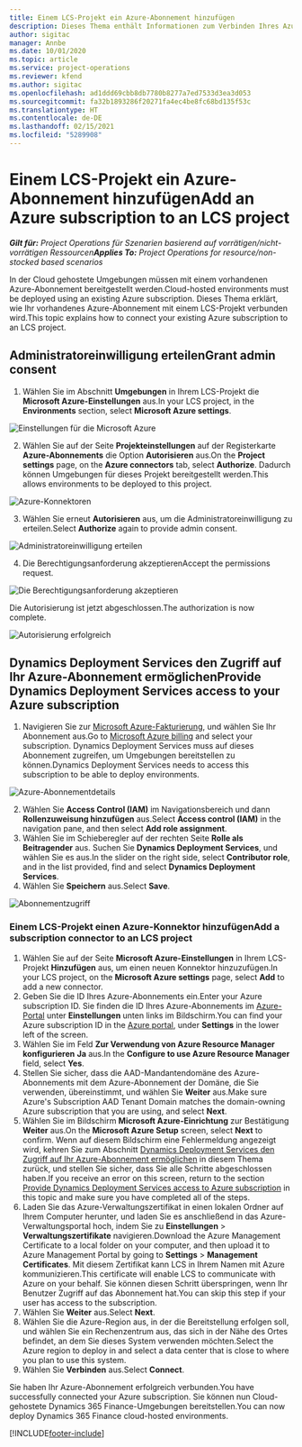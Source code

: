 ```yaml
---
title: Einem LCS-Projekt ein Azure-Abonnement hinzufügen
description: Dieses Thema enthält Informationen zum Verbinden Ihres Azure-Abonnements mit einem LCS-Projekt.
author: sigitac
manager: Annbe
ms.date: 10/01/2020
ms.topic: article
ms.service: project-operations
ms.reviewer: kfend
ms.author: sigitac
ms.openlocfilehash: ad1ddd69cbb8db7780b8277a7ed7533d3ea3d053
ms.sourcegitcommit: fa32b1893286f20271fa4ec4be8fc68bd135f53c
ms.translationtype: HT
ms.contentlocale: de-DE
ms.lasthandoff: 02/15/2021
ms.locfileid: "5289908"
---
```

# <a name="add-an-azure-subscription-to-an-lcs-project"></a><span data-ttu-id="970f3-103">Einem LCS-Projekt ein Azure-Abonnement hinzufügen</span><span class="sxs-lookup"><span data-stu-id="970f3-103">Add an Azure subscription to an LCS project</span></span>

<span data-ttu-id="970f3-104">_**Gilt für:** Project Operations für Szenarien basierend auf vorrätigen/nicht-vorrätigen Ressourcen_</span><span class="sxs-lookup"><span data-stu-id="970f3-104">_**Applies To:** Project Operations for resource/non-stocked based scenarios_</span></span>

<span data-ttu-id="970f3-105">In der Cloud gehostete Umgebungen müssen mit einem vorhandenen Azure-Abonnement bereitgestellt werden.</span><span class="sxs-lookup"><span data-stu-id="970f3-105">Cloud-hosted environments must be deployed using an existing Azure subscription.</span></span> <span data-ttu-id="970f3-106">Dieses Thema erklärt, wie Ihr vorhandenes Azure-Abonnement mit einem LCS-Projekt verbunden wird.</span><span class="sxs-lookup"><span data-stu-id="970f3-106">This topic explains how to connect your existing Azure subscription to an LCS project.</span></span> 

## <a name="grant-admin-consent"></a><span data-ttu-id="970f3-107">Administratoreinwilligung erteilen</span><span class="sxs-lookup"><span data-stu-id="970f3-107">Grant admin consent</span></span>

1. <span data-ttu-id="970f3-108">Wählen Sie im Abschnitt **Umgebungen** in Ihrem LCS-Projekt die **Microsoft Azure-Einstellungen** aus.</span><span class="sxs-lookup"><span data-stu-id="970f3-108">In your LCS project, in the **Environments** section, select **Microsoft Azure settings**.</span></span>

![Einstellungen für die Microsoft Azure](./media/1MicrosoftAzureSettings.png)

2. <span data-ttu-id="970f3-110">Wählen Sie auf der Seite **Projekteinstellungen** auf der Registerkarte **Azure-Abonnements** die Option **Autorisieren** aus.</span><span class="sxs-lookup"><span data-stu-id="970f3-110">On the **Project settings** page, on the **Azure connectors** tab, select **Authorize**.</span></span> <span data-ttu-id="970f3-111">Dadurch können Umgebungen für dieses Projekt bereitgestellt werden.</span><span class="sxs-lookup"><span data-stu-id="970f3-111">This allows environments to be deployed to this project.</span></span>

![Azure-Konnektoren](./media/2AzureConnectors.png)

3. <span data-ttu-id="970f3-113">Wählen Sie erneut **Autorisieren** aus, um die Administratoreinwilligung zu erteilen.</span><span class="sxs-lookup"><span data-stu-id="970f3-113">Select **Authorize** again to provide admin consent.</span></span>

![Administratoreinwilligung erteilen](./media/3GrantAdminConsent.png)

4. <span data-ttu-id="970f3-115">Die Berechtigungsanforderung akzeptieren</span><span class="sxs-lookup"><span data-stu-id="970f3-115">Accept the permissions request.</span></span>

![Die Berechtigungsanforderung akzeptieren](./media/4AcceptPermissionRequest.png)

<span data-ttu-id="970f3-117">Die Autorisierung ist jetzt abgeschlossen.</span><span class="sxs-lookup"><span data-stu-id="970f3-117">The authorization is now complete.</span></span> 

![Autorisierung erfolgreich](./media/5AuthorizationComplete.png)

## <a name="provide-dynamics-deployment-services-access-to-your-azure-subscription"></a><a name="provide"></a><span data-ttu-id="970f3-119">Dynamics Deployment Services den Zugriff auf Ihr Azure-Abonnement ermöglichen</span><span class="sxs-lookup"><span data-stu-id="970f3-119">Provide Dynamics Deployment Services access to your Azure subscription</span></span>

1. <span data-ttu-id="970f3-120">Navigieren Sie zur [Microsoft Azure-Fakturierung](https://portal.azure.com/#blade/Microsoft\_Azure\_Billing/SubscriptionsBlade), und wählen Sie Ihr Abonnement aus.</span><span class="sxs-lookup"><span data-stu-id="970f3-120">Go to [Microsoft Azure billing](https://portal.azure.com/#blade/Microsoft\_Azure\_Billing/SubscriptionsBlade) and select your subscription.</span></span> <span data-ttu-id="970f3-121">Dynamics Deployment Services muss auf dieses Abonnement zugreifen, um Umgebungen bereitstellen zu können.</span><span class="sxs-lookup"><span data-stu-id="970f3-121">Dynamics Deployment Services needs to access this subscription to be able to deploy environments.</span></span>

![Azure-Abonnementdetails](./media/6AzureSubscription.png)

2. <span data-ttu-id="970f3-123">Wählen Sie **Access Control (IAM)** im Navigationsbereich und dann **Rollenzuweisung hinzufügen** aus.</span><span class="sxs-lookup"><span data-stu-id="970f3-123">Select **Access control (IAM)** in the navigation pane, and then select **Add role assignment**.</span></span>
3. <span data-ttu-id="970f3-124">Wählen Sie im Schieberegler auf der rechten Seite **Rolle als Beitragender** aus. Suchen Sie **Dynamics Deployment Services**, und wählen Sie es aus.</span><span class="sxs-lookup"><span data-stu-id="970f3-124">In the slider on the right side, select **Contributor role**, and in the list provided, find and select **Dynamics Deployment Services**.</span></span> 
4. <span data-ttu-id="970f3-125">Wählen Sie **Speichern** aus.</span><span class="sxs-lookup"><span data-stu-id="970f3-125">Select **Save**.</span></span>

![Abonnementzugriff](./media/7SubscriptionAccess.png)

### <a name="add-a-subscription-connector-to-an-lcs-project"></a><span data-ttu-id="970f3-127">Einem LCS-Projekt einen Azure-Konnektor hinzufügen</span><span class="sxs-lookup"><span data-stu-id="970f3-127">Add a subscription connector to an LCS project</span></span>

1. <span data-ttu-id="970f3-128">Wählen Sie auf der Seite **Microsoft Azure-Einstellungen** in Ihrem LCS-Projekt **Hinzufügen** aus, um einen neuen Konnektor hinzuzufügen.</span><span class="sxs-lookup"><span data-stu-id="970f3-128">In your LCS project, on the **Microsoft Azure settings** page, select **Add** to add a new connector.</span></span>
2. <span data-ttu-id="970f3-129">Geben Sie die ID Ihres Azure-Abonnements ein.</span><span class="sxs-lookup"><span data-stu-id="970f3-129">Enter your Azure subscription ID.</span></span> <span data-ttu-id="970f3-130">Sie finden die ID Ihres Azure-Abonnements im [Azure-Portal](https://ms.portal.azure.com/) unter **Einstellungen** unten links im Bildschirm.</span><span class="sxs-lookup"><span data-stu-id="970f3-130">You can find your Azure subscription ID in the [Azure portal](https://ms.portal.azure.com/), under  **Settings**  in the lower left of the screen.</span></span>
3. <span data-ttu-id="970f3-131">Wählen Sie im Feld **Zur Verwendung von Azure Resource Manager konfigurieren** **Ja** aus.</span><span class="sxs-lookup"><span data-stu-id="970f3-131">In the **Configure to use Azure Resource Manager** field, select **Yes**.</span></span>
4. <span data-ttu-id="970f3-132">Stellen Sie sicher, dass die AAD-Mandantendomäne des Azure-Abonnements mit dem Azure-Abonnement der Domäne, die Sie verwenden, übereinstimmt, und wählen Sie **Weiter** aus.</span><span class="sxs-lookup"><span data-stu-id="970f3-132">Make sure Azure's Subscription AAD Tenant Domain matches the domain-owning Azure subscription that you are using, and select **Next**.</span></span>
5. <span data-ttu-id="970f3-133">Wählen Sie im Bildschirm **Microsoft Azure-Einrichtung** zur Bestätigung **Weiter** aus.</span><span class="sxs-lookup"><span data-stu-id="970f3-133">On the **Microsoft Azure Setup** screen, select **Next** to confirm.</span></span> <span data-ttu-id="970f3-134">Wenn auf diesem Bildschirm eine Fehlermeldung angezeigt wird, kehren Sie zum Abschnitt [Dynamics Deployment Services den Zugriff auf Ihr Azure-Abonnement ermöglichen](#provide) in diesem Thema zurück, und stellen Sie sicher, dass Sie alle Schritte abgeschlossen haben.</span><span class="sxs-lookup"><span data-stu-id="970f3-134">If you receive an error on this screen, return to the section [Provide Dynamics Deployment Services access to Azure subscription](#provide) in this topic and make sure you have completed all of the steps.</span></span>
6. <span data-ttu-id="970f3-135">Laden Sie das Azure-Verwaltungszertifikat in einen lokalen Ordner auf Ihrem Computer herunter, und laden Sie es anschließend in das Azure-Verwaltungsportal hoch, indem Sie zu **Einstellungen** > **Verwaltungszertifikate** navigieren.</span><span class="sxs-lookup"><span data-stu-id="970f3-135">Download the Azure Management Certificate to a local folder on your computer, and then upload it to Azure Management Portal by going to **Settings** > **Management Certificates**.</span></span> <span data-ttu-id="970f3-136">Mit diesem Zertifikat kann LCS in Ihrem Namen mit Azure kommunizieren.</span><span class="sxs-lookup"><span data-stu-id="970f3-136">This certificate will enable LCS to communicate with Azure on your behalf.</span></span> <span data-ttu-id="970f3-137">Sie können diesen Schritt überspringen, wenn Ihr Benutzer Zugriff auf das Abonnement hat.</span><span class="sxs-lookup"><span data-stu-id="970f3-137">You can skip this step if your user has access to the subscription.</span></span>
7. <span data-ttu-id="970f3-138">Wählen Sie **Weiter** aus.</span><span class="sxs-lookup"><span data-stu-id="970f3-138">Select  **Next**.</span></span>
8. <span data-ttu-id="970f3-139">Wählen Sie die Azure-Region aus, in der die Bereitstellung erfolgen soll, und wählen Sie ein Rechenzentrum aus, das sich in der Nähe des Ortes befindet, an dem Sie dieses System verwenden möchten.</span><span class="sxs-lookup"><span data-stu-id="970f3-139">Select the Azure region to deploy in and select a data center that is close to where you plan to use this system.</span></span>
9.  <span data-ttu-id="970f3-140">Wählen Sie **Verbinden** aus.</span><span class="sxs-lookup"><span data-stu-id="970f3-140">Select  **Connect**.</span></span>

<span data-ttu-id="970f3-141">Sie haben Ihr Azure-Abonnement erfolgreich verbunden.</span><span class="sxs-lookup"><span data-stu-id="970f3-141">You have successfully connected your Azure subscription.</span></span> <span data-ttu-id="970f3-142">Sie können nun Cloud-gehostete Dynamics 365 Finance-Umgebungen bereitstellen.</span><span class="sxs-lookup"><span data-stu-id="970f3-142">You can now deploy Dynamics 365 Finance cloud-hosted environments.</span></span>




[!INCLUDE[footer-include](../includes/footer-banner.md)]